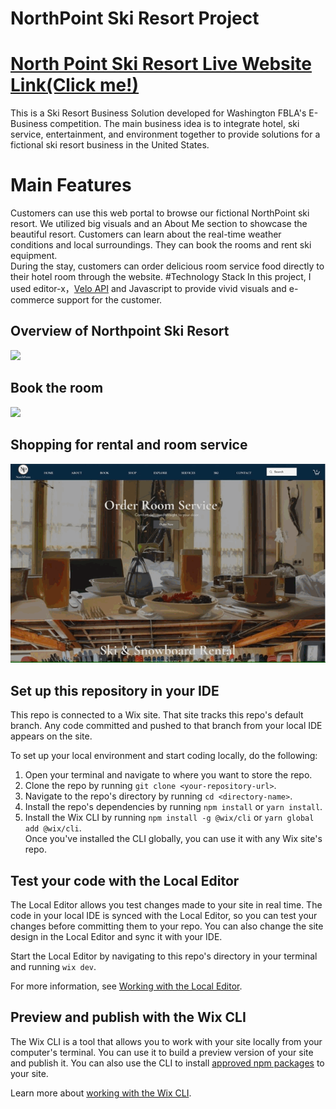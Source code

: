 # NorthPoint Ski Resort Project

# [North Point Ski Resort Live Website Link(Click me!)](https://amyxbian.editorx.io/northpoint)

This is a Ski Resort Business Solution developed for Washington FBLA's E-Business competition.
The main business idea is to integrate hotel, ski service, entertainment, and environment together to provide 
solutions for a fictional ski resort business in the United States.
# Main Features
Customers can use this web portal to browse our fictional NorthPoint ski resort. 
We utilized big visuals and an About Me section to showcase the beautiful resort.  Customers can learn about the real-time weather 
conditions and local surroundings. 
They can book the rooms and rent ski equipment.  
During the stay, customers can order delicious room service food directly to their hotel room through the website.
#Technology Stack
In this project, I used editor-x，[Velo API](https://www.wix.com/velo/reference/api-overview/introduction) and 
Javascript to provide vivid visuals and e-commerce support for the customer.

## Overview of Northpoint Ski Resort 

![](Np-overview-640.gif)

## Book the room

![](np-booking-640.gif)

## Shopping for rental and room service

![](Np-RoomService640.gif)

## Set up this repository in your IDE
This repo is connected to a Wix site. That site tracks this repo's default branch. Any code committed and pushed to that branch from your local IDE appears on the site.

To set up your local environment and start coding locally, do the following:

1. Open your terminal and navigate to where you want to store the repo.
1. Clone the repo by running `git clone <your-repository-url>`.
1. Navigate to the repo's directory by running `cd <directory-name>`.
1. Install the repo's dependencies by running `npm install` or `yarn install`.
1. Install the Wix CLI by running `npm install -g @wix/cli` or `yarn global add @wix/cli`.  
   Once you've installed the CLI globally, you can use it with any Wix site's repo.

## Test your code with the Local Editor
The Local Editor allows you test changes made to your site in real time. The code in your local IDE is synced with the Local Editor, so you can test your changes before committing them to your repo. You can also change the site design in the Local Editor and sync it with your IDE.

Start the Local Editor by navigating to this repo's directory in your terminal and running `wix dev`.

For more information, see [Working with the Local Editor](https://support.wix.com/en/article/velo-working-with-the-local-editor-beta).

## Preview and publish with the Wix CLI
The Wix CLI is a tool that allows you to work with your site locally from your computer's terminal. You can use it to build a preview version of your site and publish it. You can also use the CLI to install [approved npm packages](https://support.wix.com/en/article/velo-working-with-npm-packages) to your site.

Learn more about [working with the Wix CLI](https://support.wix.com/en/article/velo-working-with-the-wix-cli-beta).
